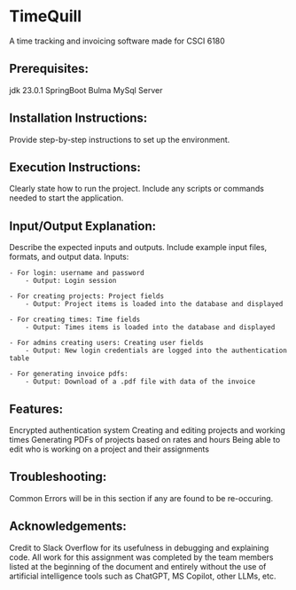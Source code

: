 # TimeQuill
 A time tracking and invoicing software made for CSCI 6180

 
## Prerequisites:
 jdk 23.0.1
 SpringBoot
 Bulma
 MySql Server
 
## Installation Instructions:
 Provide step-by-step instructions to set up the environment.
 
## Execution Instructions:
 Clearly state how to run the project. Include any scripts or commands needed to start the application.
 
## Input/Output Explanation:
 Describe the expected inputs and outputs. Include example input files, formats, and output data.
Inputs:

    - For login: username and password
        - Output: Login session
        
    - For creating projects: Project fields
        - Output: Project items is loaded into the database and displayed
        
    - For creating times: Time fields
        - Output: Times items is loaded into the database and displayed
        
    - For admins creating users: Creating user fields
        - Output: New login credentials are logged into the authentication table
        
    - For generating invoice pdfs:
        - Output: Download of a .pdf file with data of the invoice
    
## Features:
Encrypted authentication system
Creating and editing projects and working times
Generating PDFs of projects based on rates and hours
Being able to edit who is working on a project and their assignments
 
## Troubleshooting:
Common Errors will be in this section if any are found to be re-occuring.
 
## Acknowledgements: 
Credit to Slack Overflow for its usefulness in debugging and explaining code.
All work for this assignment was completed by the team members listed at the beginning of the document and entirely without the use of artificial intelligence tools such as ChatGPT, MS Copilot, other LLMs, etc.

